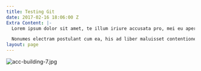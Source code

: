 ```yaml
---
title: Testing Git
date: 2017-02-16 18:06:00 Z
Extra Content: |-
  Lorem ipsum dolor sit amet, te illum iriure accusata pro, mei eu aperiri accumsan explicari, et sale putent pri. Quo dicam qualisque gloriatur ea, ut eum harum tation posidonium, et quando populo efficiendi mea. Virtute laoreet gubergren ea vim. Sed aeque intellegebat an, id alii epicuri noluisse mei, ut ipsum feugiat theophrastus sea. Nam cu saepe repudiare, et velit regione elaboraret mel, mazim possim vulputate in mel.

  Nonumes electram postulant cum ea, his ad liber maluisset contentiones, habeo soleat ex vel. Nusquam deseruisse vis ei, primis elaboraret est an. Quando eripuit vix cu, movet admodum an sed. Case petentium torquatos no mel, has maiorum propriae ex. Mel debet dictas mediocritatem ne.
layout: page
---
```


![acc-building-7.jpg](/uploads/acc-building-7.jpg)